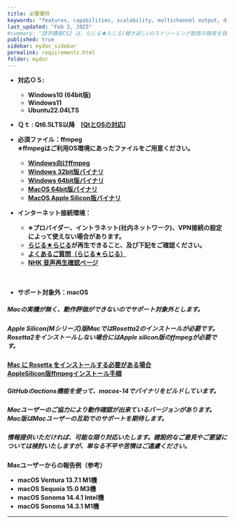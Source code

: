 ```yaml
---
title: 必要要件
keywords: "features, capabilities, scalability, multichannel output, dita, hats, comparison, benefits"
last_updated: "Feb 2, 2025"
#summary: "語学講座CS2 は、らじる★らじる(聴き逃し)のストリーミング配信の録音を自動化するためのアプリです。NHKゴガクのサイトで公開されているストリーミングは2020年度に従来の独自方式から、らじる★らじる(聴き逃し)のストリーミングに移行しています。"
published: true
sidebar: mydoc_sidebar
permalink: requirements.html
folder: mydoc
---
```


- **対応ＯＳ:**            
  * **Windows10 (64bit版)**                       
  * **Windows11**                       
  * **Ubuntu22.04LTS**                      
- **Ｑｔ : Qt6.5LTS以降　[[QtとOSの対応](./Qt_vs_OS)]**                   
- **必須ファイル：ffmpeg**                            
  **※ffmpegはご利用OS環境にあったファイルをご用意ください。**                                
  * **[Windows向けffmpeg](https://www.gyan.dev/ffmpeg/builds/)**             
  * **[Windows 32bit版バイナリ](https://github.com/sudo-nautilus/FFmpeg-Builds-Win32/wiki/Latest)**         
  * **[Windows 64bit版バイナリ](https://github.com/BtbN/FFmpeg-Builds/wiki/Latest)**   
  * **[MacOS 64bit版バイナリ](https://evermeet.cx/ffmpeg/)**
  * **[MacOS Apple Silicon版バイナリ](https://www.osxexperts.net/)**

- **インターネット接続環境：** 
  * **※プロバイダー、イントラネット(社内ネットワーク)、VPN接続の設定によって使えない場合があります。**
  * **[らじる★らじる](https://www.nhk.or.jp/radio/ondemand/index_genre.html?genre=language)が再生できること、及び下記をご確認ください。** 
  * **[よくあるご質問（らじる★らじる）](https://www.nhk.or.jp/radio/info/faq.html)**   
  * **[NHK 音声再生確認ページ](https://www.nhk.or.jp/radio/soundcheck/)**
 


　　
- **サポート対象外：macOS**         
##### Macの実機が無く、動作評価ができないのでサポート対象外とします。                        
##### Apple Silicon(Mシリーズ)版MacではRosetta2のインストールが必要です。Rosetta2をインストールしない場合にはApple silicon版のffmpegが必要です。
**[Mac に Rosetta をインストールする必要がある場合](https://support.apple.com/ja-jp/102527)**      
**[AppleSilicon版ffmpegインストール手順](https://csreviser.github.io/CaptureStream2/install_mac_ffmpeg)**
##### GitHubのactions機能を使って、macos-14でバイナリをビルドしています。                 
##### Macユーザーのご協力により動作確認が出来ているバージョンがあります。Mac版はMacユーザーの互助でのサポートを期待します。          
##### 情報提供いただければ、可能な限り対応いたします。建設的なご意見やご要望については検討いたしますが、単なる不平や苦情はご遠慮ください。                        

**Macユーザーからの報告例（参考）**            
  - **macOS Ventura 13.7.1 M1機**
  - **macOS Sequoia 15.0 M3機**           
  - **macOS Sonoma 14.4.1 Intel機**
  - **macOS Sonoma 14.3.1 M1機**



*** 
 <link rel="shortcut icon" type="image/x-icon" href="https://avatars.githubusercontent.com/u/46049273?v=4">
 <meta name="twitter:image:src" content="https://avatars.githubusercontent.com/u/46049273?v=4">
